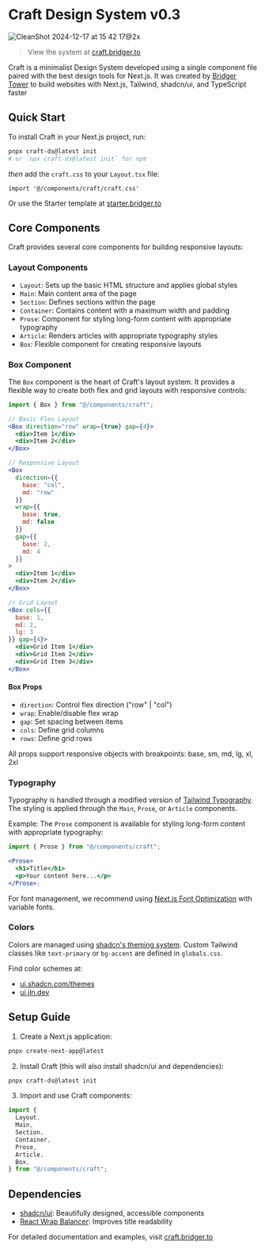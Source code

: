 # Craft Design System v0.3

![CleanShot 2024-12-17 at 15 42 17@2x](https://github.com/user-attachments/assets/5f1fa9f3-f34e-453d-852a-3e00e60feb00)

> View the system at [craft.bridger.to](https://craft.bridger.to)

Craft is a minimalist Design System developed using a single component file paired with the best design tools for Next.js. It was created by [Bridger Tower](https://bridger.to) to build websites with Next.js, Tailwind, shadcn/ui, and TypeScript faster

## Quick Start

To install Craft in your Next.js project, run:

```bash
pnpx craft-ds@latest init
# or `npx craft-ds@latest init` for npm
```

_then_ add the `craft.css` to your `Layout.tsx` file: 

```tsx
import '@/components/craft/craft.css'
```

Or use the Starter template at [starter.bridger.to](https://starter.bridger.to)

## Core Components

Craft provides several core components for building responsive layouts:

### Layout Components

- `Layout`: Sets up the basic HTML structure and applies global styles
- `Main`: Main content area of the page
- `Section`: Defines sections within the page
- `Container`: Contains content with a maximum width and padding
- `Prose`: Component for styling long-form content with appropriate typography
- `Article`: Renders articles with appropriate typography styles
- `Box`: Flexible component for creating responsive layouts

### Box Component

The `Box` component is the heart of Craft's layout system. It provides a flexible way to create both flex and grid layouts with responsive controls:

```jsx
import { Box } from "@/components/craft";

// Basic Flex Layout
<Box direction="row" wrap={true} gap={4}>
  <div>Item 1</div>
  <div>Item 2</div>
</Box>

// Responsive Layout
<Box
  direction={{
    base: "col",
    md: "row"
  }}
  wrap={{
    base: true,
    md: false
  }}
  gap={{
    base: 2,
    md: 4
  }}
>
  <div>Item 1</div>
  <div>Item 2</div>
</Box>

// Grid Layout
<Box cols={{
  base: 1,
  md: 2,
  lg: 3
}} gap={4}>
  <div>Grid Item 1</div>
  <div>Grid Item 2</div>
  <div>Grid Item 3</div>
</Box>
```

#### Box Props

- `direction`: Control flex direction ("row" | "col")
- `wrap`: Enable/disable flex wrap
- `gap`: Set spacing between items
- `cols`: Define grid columns
- `rows`: Define grid rows

All props support responsive objects with breakpoints: base, sm, md, lg, xl, 2xl

### Typography

Typography is handled through a modified version of [Tailwind Typography](https://github.com/tailwindlabs/tailwindcss-typography). The styling is applied through the `Main`, `Prose`, or `Article` components.

Example: The `Prose` component is available for styling long-form content with appropriate typography:

```jsx
import { Prose } from "@/components/craft";

<Prose>
  <h1>Title</h1>
  <p>Your content here...</p>
</Prose>;
```

For font management, we recommend using [Next.js Font Optimization](https://nextjs.org/docs/app/building-your-application/optimizing/fonts) with variable fonts.

### Colors

Colors are managed using [shadcn's theming system](https://ui.shadcn.com/docs/theming). Custom Tailwind classes like `text-primary` or `bg-accent` are defined in `globals.css`.

Find color schemes at:

- [ui.shadcn.com/themes](https://ui.shadcn.com/themes)
- [ui.jln.dev](https://ui.jln.dev/)

## Setup Guide

1. Create a Next.js application:

```bash
pnpx create-next-app@latest
```

2. Install Craft (this will also install shadcn/ui and dependencies):

```bash
pnpx craft-ds@latest init
```

3. Import and use Craft components:

```jsx
import {
  Layout,
  Main,
  Section,
  Container,
  Prose,
  Article,
  Box,
} from "@/components/craft";
```

## Dependencies

- [shadcn/ui](https://ui.shadcn.com): Beautifully designed, accessible components
- [React Wrap Balancer](https://react-wrap-balancer.vercel.app/): Improves title readability

For detailed documentation and examples, visit [craft.bridger.to](https://craft.bridger.to)
